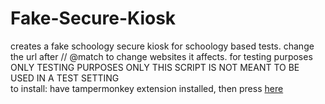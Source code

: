 # Fake-Secure-Kiosk
creates a fake schoology secure kiosk for schoology based tests. change the url after // @match to change websites it affects. for testing purposes ONLY
TESTING PURPOSES ONLY THIS SCRIPT IS NOT MEANT TO BE USED IN A TEST SETTING <br>
to install: have tampermonkey extension installed, then press [here](https://github.com/bean-frog/Fake-Secure-Kiosk/raw/main/fakeKiosk.user.js)
